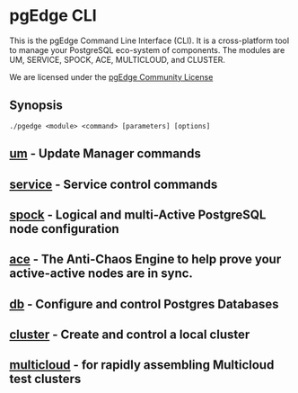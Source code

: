 # pgEdge CLI
This is the pgEdge Command Line Interface (CLI).  It is a cross-platform 
tool to manage your PostgreSQL eco-system of components.  The modules are 
UM, SERVICE, SPOCK, ACE, MULTICLOUD, and CLUSTER.

We are licensed under the [pgEdge Community License](https://www.pgedge.com/communitylicense)

## Synopsis
    ./pgedge <module> <command> [parameters] [options] 

## [um](UM-README.md) - Update Manager commands

## [service](SERVICE-README.md) - Service control commands

## [spock](SPOCK-README.md) - Logical and multi-Active PostgreSQL node configuration

## [ace](ACE-README.md) - The Anti-Chaos Engine to help prove your active-active nodes are in sync.

## [db](DB-README.md) - Configure and control Postgres Databases

## [cluster](CLUSTER-README.md) - Create and control a local cluster 

## [multicloud](MULTICLOUD-README.md) - for rapidly assembling Multicloud test clusters


